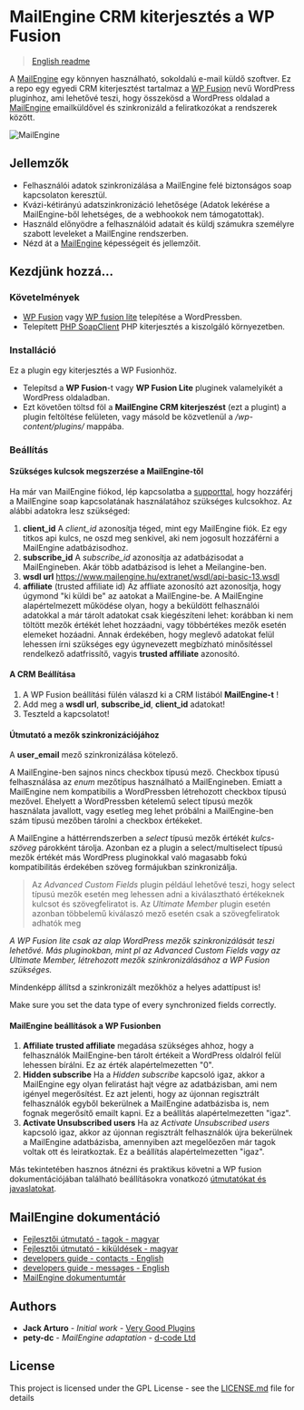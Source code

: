 # MailEngine CRM kiterjesztés a WP Fusion 

> [English readme](README.md)

A [MailEngine](https://www.mailengine.hu/hu/) egy könnyen használható, sokoldalú e-mail küldő szoftver.
Ez a repo egy egyedi CRM kiterjesztést tartalmaz a [WP Fusion](https://wpfusionplugin.com/) nevű WordPress pluginhoz, ami lehetővé teszi, hogy összekösd a WordPress oldalad a [MailEngine](https://www.mailengine.hu/en/) emailküldővel és szinkronizáld a feliratkozókat a rendszerek között.

![MailEngine](https://www.mailengine.hu/images/me_logo_b.svg "MailEngine emailmarketing szolgáltatás")


## Jellemzők

* Felhasználói adatok szinkronizálása a MailEngine felé biztonságos soap kapcsolaton keresztül.
* Kvázi-kétirányú adatszinkronizáció lehetősége (Adatok lekérése a MailEngine-ből lehetséges, de a webhookok nem támogatottak).
* Használd előnyödre a felhasználóid adatait és küldj számukra személyre szabott leveleket a MailEngine rendszerben.
* Nézd át a [MailEngine](https://www.mailengine.hu/#funkciok) képességeit és jellemzőit.

## Kezdjünk hozzá...

### Követelmények

- [WP Fusion](https://wpfusionplugin.com/) vagy [WP fusion lite](https://wordpress.org/plugins/wp-fusion-lite/) telepítése a WordPressben.
- Telepített [PHP SoapClient](https://www.php.net/manual/en/class.soapclient.php) PHP kiterjesztés a kiszolgáló környezetben.

### Installáció

Ez a plugin egy kiterjesztés a WP Fusionhöz.
- Telepítsd a **WP Fusion**-t vagy **WP Fusion Lite** pluginek valamelyikét a WordPress oldaladban.
- Ezt követően töltsd föl a **MailEngine CRM kiterjeszést** (ezt a plugint) a plugin feltöltése felületen, vagy másold be közvetlenül a */wp-content/plugins/* mappába.

### Beállítás

#### Szükséges kulcsok megszerzése a MailEngine-től

Ha már van MailEngine fiókod, lép kapcsolatba a [supporttal](https://www.mailengine.hu/en/#contact), hogy hozzáférj a MailEngine soap kapcsolatának használatához szükséges kulcsokhoz.
Az alábbi adatokra lesz szükséged:

1. **client_id**
A *client_id* azonosítja téged, mint egy MailEngine fiók. Ez egy titkos api kulcs, ne oszd meg senkivel, aki nem jogosult hozzáférni a MailEngine adatbázisodhoz.
2. **subscribe_id**
A *subscribe_id* azonosítja az adatbázisodat a MailEngineben. Akár több adatbázisod is lehet a Meilangine-ben.
3. **wsdl url**
https://www.mailengine.hu/extranet/wsdl/api-basic-13.wsdl
4. **affiliate** (trusted affiliate id)
Az affliate azonosító azt azonosítja, hogy úgymond "ki küldi be" az aatokat a MailEngine-be.
A MailEngine alapértelmezett működése olyan, hogy a beküldött felhasználói adatokkal a már tárolt adatokat csak kiegészíteni lehet: korábban ki nem töltött mezők értékét lehet hozzáadni, vagy többértékes mezők esetén elemeket hozáadni. Annak érdekében, hogy meglevő adatokat felül lehessen írni szükséges egy úgynevezett megbízható minősítéssel rendelkező adatfrissítő, vagyis **trusted affiliate** azonosító.

#### A CRM Beállítása

1. A WP Fusion beállítási fülén válaszd ki a CRM listából **MailEngine-t** !
2. Add meg a  **wsdl url**, **subscribe_id**, **client_id** adatokat!
3. Teszteld a kapcsolatot!


#### Útmutató a mezők szinkronizációjához

A **user_email** mező szinkronizálása kötelező.

A MailEngine-ben sajnos nincs checkbox típusú mező. Checkbox típusú felhasználása az *enum* mezőtípus használható a MailEngineben.
Emiatt a MailEngine nem kompatibilis a WordPressben létrehozott checkbox típusú mezővel. Ehelyett a WordPressben kételemű select típusú mezők használata javallott, vagy esetleg meg lehet próbálni a MailEngine-ben szám típusú mezőben tárolni a checkbox értékeket.

A MailEngine a háttérrendszerben a *select* típusú mezők értékét *kulcs-szöveg* párokként tárolja. Azonban ez a plugin a select/multiselect típusú mezők értékét más WordPress pluginokkal való magasabb fokú kompatibilitás érdekében szöveg formájukban szinkronizálja. 

> Az *Advanced Custom Fields* plugin például lehetővé teszi, hogy select típusú mezők esetén meg lehessen adni a kiválasztható értékeknek kulcsot és szövegfeliratot is.
> Az *Ultimate Member* plugin esetén azonban többelemű kiválaszó mező esetén csak a szövegfeliratok adhatók meg

*A WP Fusion lite csak az alap WordPress mezők szinkronizálását teszi lehetővé. Más pluginokban, mint pl az Advanced Custom Fields vagy az Ultimate Member, létrehozott mezők szinkronizálásához a WP Fusion szükséges.*

Mindenképp állítsd a szinkronizált mezőkhöz a helyes adattípust is!

Make sure you set the data type of every synchronized fields correctly. 


#### MailEngine beállítások a WP Fusionben

1. **Affiliate**
**trusted affiliate** megadása szükséges ahhoz, hogy a felhasználók MailEngine-ben tárolt értékeit a WordPress oldalról felül lehessen bírálni. Ez az érték alapértelmezetten "0".
2. **Hidden subscribe**
Ha a *Hidden subscribe* kapcsoló igaz, akkor a MailEngine egy olyan feliratást hajt végre az adatbázisban, ami nem igényel megerősítést. Ez azt jelenti, hogy az újonnan regisztrált felhasználók egyből bekerülnek a MailEngine adatbázisba is, nem fognak megerősítő emailt kapni. Ez a beállítás alapértelmezetten "igaz".
3. **Activate Unsubscribed users**
Ha az *Activate Unsubscribed users* kapcsoló igaz, akkor az újonnan regisztrált felhasználók újra bekerülnek a MailEngine adatbázisba, amennyiben azt megelőezően már tagok voltak ott és leiratkoztak. Ez a beállítás alapértelmezetten "igaz".

Más tekintetében hasznos átnézni és praktikus követni a WP fusion dokumentációjában található beállításokra vonatkozó [útmutatókat és javaslatokat](https://wpfusion.com/documentation/).


## MailEngine dokumentáció

- [Fejlesztői útmutató - tagok - magyar](https://docs.google.com/document/d/1lKJSEMT-731bWRIQsVnHL8sosQkqrx6rOI_VR6bWB5k/edit#heading=h.tnjtjhbffgks)
- [Fejlesztői útmutató - kiküldések - magyar](https://docs.google.com/document/d/17ErCFzyhDO0uQ0581SnZsiCxNh7ZdtckB3snZHw2lwA/edit#heading=h.mxo62uqdt2f3)
- [developers guide - contacts - English](https://docs.google.com/document/d/1vPCd8_DrPGC1GYHEy6zyNFKy7ymYVjmj5wzUqYd30ds/edit#heading=h.xhfywkl8jbby)
- [developers guide - messages - English](https://docs.google.com/document/d/1-bE9nNbik0ckN354bix6wH2zDZ9boFUGZV33ZWgWr8E/edit)
- [MailEngine dokumentumtár](https://www.mailengine.hu/hu/dokumentumtar/)

## Authors

* **Jack Arturo** - *Initial work* - [Very Good Plugins](https://github.com/verygoodplugins)
* **pety-dc** - *MailEngine adaptation* - [d-code Ltd](https://github.com/d-code-ltd)

## License

This project is licensed under the GPL License - see the [LICENSE.md](LICENSE.md) file for details
